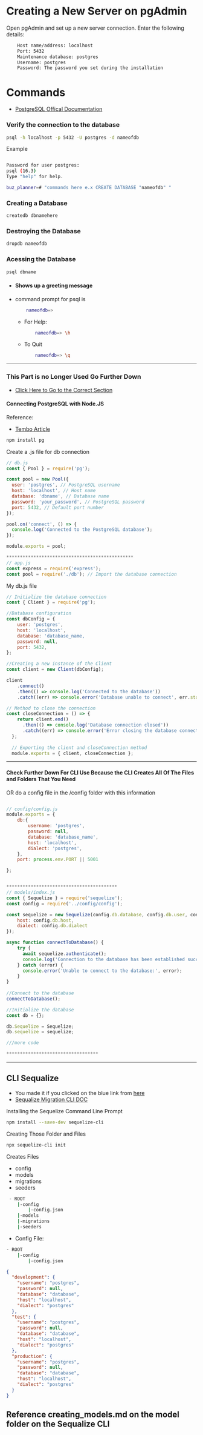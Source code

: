 # Creating a New Server on pgAdmin

Open pgAdmin and set up a new server connection.
Enter the following details:
```bash
    Host name/address: localhost
    Port: 5432
    Maintenance database: postgres
    Username: postgres
    Password: The password you set during the installation
```


# Commands
- [PostgreSQL Offical Documentation](https://www.postgresql.org/docs/current/tutorial.html)

### Verify the connection to the database
```bash
psql -h localhost -p 5432 -U postgres -d nameofdb
```

Example
```bash

Password for user postgres: 
psql (16.3)
Type "help" for help.

buz_planner=# "commands here e.x CREATE DATABASE "nameofdb" "


```

### Creating a Database
```bash
createdb dbnamehere
```

### Destroying the Database
```bash
dropdb nameofdb
```

### Acessing the Database
```bash
psql dbname
```
- #### Shows up a greeting message
- command prompt for psql is 
    ```bash
        nameofdb=> 
    ```
    - For Help:
        ```bash
            nameofdb=> \h 
        ```
    - To Quit
        ```bash
            nameofdb=> \q
        ```

---
### This Part is no Longer Used Go Further Down
 - [Click Here to Go to the Correct Section](#cli-sequalize)
#### Connecting PostgreSQL with Node.JS
Reference: 
- [Tembo Article](https://tembo.io/docs/getting-started/postgres_guides/connecting-to-postgres-with-nodejs)


```bash
npm install pg
```

Create a .js file for db connection
```javascript
// db.js
const { Pool } = require('pg');

const pool = new Pool({
  user: 'postgres', // PostgreSQL username
  host: 'localhost', // Host name
  database: 'dbname', // Database name
  password: 'your_password', // PostgreSQL password
  port: 5432, // Default port number
});

pool.on('connect', () => {
  console.log('Connected to the PostgreSQL database');
});

module.exports = pool;

***********************************************
// app.js
const express = require('express');
const pool = require('./db'); // Import the database connection
```

My db.js file
```javascript
// Initialize the database connection
const { Client } = require('pg');

//Database configuration
const dbConfig = {
    user: 'postgres',
    host: 'localhost',
    database: 'database_name,
    password: null,
    port: 5432,
};

//Creating a new instance of the Client
const client = new Client(dbConfig);

client
    .connect()
    .then(() => console.log('Connected to the database'))
    .catch((err) => console.error('Database unable to connect', err.stack));

// Method to close the connection
const closeConnection = () => {
    return client.end()
      .then(() => console.log('Database connection closed'))
      .catch((err) => console.error('Error closing the database connection', err.stack));
  };
  
  // Exporting the client and closeConnection method
  module.exports = { client, closeConnection };
```
---

#### Check Further Down For CLI Use Because the CLI Creates All Of The Files and Folders That You Need

OR do a config file in the /config folder with this information
```javascript

// config/config.js
module.exports = {
    db:{
        username: 'postgres',
        password: null,
        database: 'database_name',
        host: 'localhost',
        dialect: 'postgres',
    },
    port: process.env.PORT || 5001

};


*****************************************
// models/index.js
const { Sequelize } = require('sequelize');
const config = require('../config/config');

const sequelize = new Sequelize(config.db.database, config.db.user, config.db.password, {
    host: config.db.host,
    dialect: config.db.dialect
});

async function connectToDatabase() {
    try {
      await sequelize.authenticate();
      console.log('Connection to the database has been established successfully.');
    } catch (error) {
      console.error('Unable to connect to the database:', error);
    }
}
  
//Connect to the database
connectToDatabase();

//Initialize the database
const db = {};

db.Sequelize = Sequelize;
db.sequelize = sequelize;

///more code 

**********************************

```
--- 

## CLI Sequalize
- You made it if you clicked on the blue link from [here](#this-part-is-no-longer-used-go-further-down)
 - [Sequalize Migration CLI DOC](https://sequelize.org/docs/v6/other-topics/migrations/)

Installing the Sequelize Command Line Prompt
```bash
npm install --save-dev sequelize-cli
```

Creating Those Folder and Files
```bash
npx sequelize-cli init
```
Creates Files
 - config  
 - models 
 - migrations
 - seeders

```bash
 - ROOT
    |-config
        |-config.json 
    |-models
    |-migrations
    |-seeders

```

- Config File:
```bash
- ROOT
    |-config
        |-config.json
```

```json
{
  "development": {
    "username": "postgres",
    "password": null,
    "database": "database",
    "host": "localhost",
    "dialect": "postgres"
  },
  "test": {
    "username": "postgres",
    "password": null,
    "database": "database",
    "host": "localhost",
    "dialect": "postgres"
  },
  "production": {
    "username": "postgres",
    "password": null,
    "database": "database",
    "host": "localhost",
    "dialect": "postgres"
  }
}
```
## Reference creating_models.md on the model folder on the Sequalize CLI